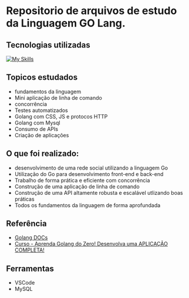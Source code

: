 
# Repositorio de arquivos de estudo da Linguagem GO Lang.

## Tecnologias utilizadas

[![My Skills](https://skillicons.dev/icons?i=golang,mysql,js,css,html,gma&theme=light)](https://skillicons.dev)

## Topicos estudados

 - fundamentos da linguagem
 - Mini aplicação de linha de comando
 - concorrência
 - Testes automatizados
 - Golang com CSS, JS e protocos HTTP
 - Golang com Mysql
 - Consumo de APIs
 - Criação de aplicações


## O que foi realizado:

 - desenvolvimento de uma rede social utilizando a linguagem Go
 - Utilização do Go para desenvolvimento front-end e back-end
 - Trabalho de forma prática e eficiente com concorrência
 - Construção de uma aplicação de linha de comando
 - Construção de uma API altamente robusta e escalável utlizando boas práticas
 - Todos os fundamentos da linguagem de forma aprofundada
## Referência

 - [Golang DOCs](https://go.dev/doc/)
 - [Curso - Aprenda Golang do Zero! Desenvolva uma APLICAÇÃO COMPLETA!](https://www.udemy.com/course/aprenda-golang-do-zero-desenvolva-uma-aplicacao-completa/)



## Ferramentas
 - VSCode
 - MySQL